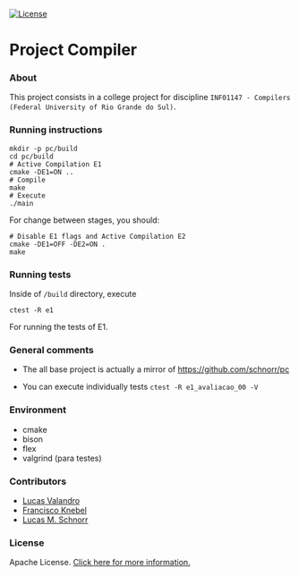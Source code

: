 [![License](https://img.shields.io/badge/License-Apache%202.0-blue.svg)](https://opensource.org/licenses/Apache-2.0)

# Project Compiler

### About
This project consists in a college project for discipline `INF01147 - Compilers (Federal University of Rio Grande do Sul)`. 

### Running instructions

```shell
mkdir -p pc/build
cd pc/build
# Active Compilation E1
cmake -DE1=ON ..
# Compile
make
# Execute
./main
```

For change between stages, you should:

```shell
# Disable E1 flags and Active Compilation E2
cmake -DE1=OFF -DE2=ON .
make
```

### Running tests

Inside of `/build` directory, execute

```
ctest -R e1
```

For running the tests of E1.

### General comments

- The all base project is actually a mirror of https://github.com/schnorr/pc

- You can execute individually tests `ctest -R e1_avaliacao_00 -V`

### Environment
- cmake
- bison
- flex
- valgrind (para testes)

### Contributors

- [Lucas Valandro](https://github.com/valandro)
- [Francisco Knebel](https://github.com/FranciscoKnebel)
- [Lucas M. Schnorr](https://github.com/schnorr)


### License
Apache License. [Click here for more information.](LICENSE)